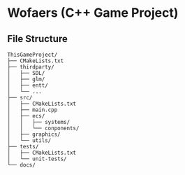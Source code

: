 # Wofaers (C++ Game Project)

## File Structure

```
ThisGameProject/
├── CMakeLists.txt
├── thirdparty/
│   ├── SDL/
│   ├── glm/
│   ├── entt/
│   └── ...
├── src/
│   ├── CMakeLists.txt
│   ├── main.cpp
│   ├── ecs/
│   │   ├── systems/
│   │   └── conponents/
│   ├── graphics/
│   └── utils/
├── tests/
│   ├── CMakeLists.txt
│   └── unit-tests/
└── docs/
```
